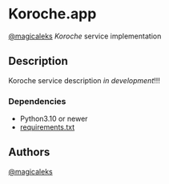 # Koroche.app

[@magicaleks](https://github.com/magicaleks) _Koroche_ service implementation

## Description

Koroche service description *in development*!!!

### Dependencies

* Python3.10 or newer
* [requirements.txt](https://github.com/magicaleks/Koroche/blob/master/requirements.txt)

## Authors

[@magicaleks](https://github.com/magicaleks)
